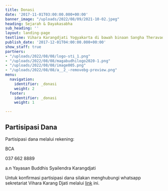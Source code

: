 ```yaml
---
title: Donasi
date: '2017-11-01T03:00:00.000+00:00'
banner_image: "/uploads/2022/08/09/2021-10-02.jpeg"
heading: Sejarah & Dayakasabha
sub_heading: ''
layout: landing-page
textline: Vihara Karangdjati Yogyakarta di bawah binaan Sangha Theravada Indonesia
publish_date: '2017-12-01T04:00:00.000+00:00'
show_staff: true
partners:
- "/uploads/2022/08/08/logo-sti_1.png"
- "/uploads/2022/08/08/magabudhilogo2020-1.png"
- "/uploads/2022/08/08/image005.png"
- "/uploads/2022/08/08/a__2_-removebg-preview.png"
menu:
  navigation:
    identifier: _donasi
    weight: 2
  footer:
    identifier: _donasi
    weight: 1

---
```

## Partisipasi Dana

Partisipasi dana melalui rekening:

BCA

037 662 8889

a.n Yayasan Buddhis Syailendra Karangdjati

Untuk konfirmasi partisipasi dana silakan menghubungi whatsapp sekretariat Vihara Karang Djati melalui [link](https://api.whatsapp.com/send?phone=6281930030066&text=hubungi%20kami "link") ini.
